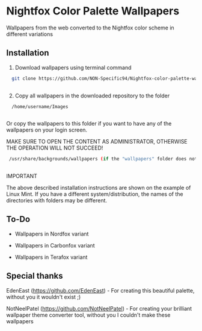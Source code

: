 # Nightfox Color Palette Wallpapers

Wallpapers from the web converted to the Nightfox color scheme in different variations

## Installation

1. Download wallpapers using terminal command

```bash
  git clone https://github.com/NON-Specific94/Nightfox-color-palette-wallpaers.git
  
```

2. Copy all wallpapers in the downloaded repository to the folder

```bash
  /home/username/Images
  
```
 Or copy the wallpapers to this folder if you want to have any of the wallpapers on your login screen.

 MAKE SURE TO OPEN THE CONTENT AS ADMINISTRATOR, OTHERWISE THE OPERATION WILL NOT SUCCEED!

 ```bash
  /usr/share/backgrounds/wallpapers (if the "wallpapers" folder does not exist, create it)
  
```
IMPORTANT

The above described installation instructions are shown on the example of Linux Mint. If you have a different system/distribution, the names of the directories with folders may be different.
## To-Do

- Wallpapers in Nordfox variant

- Wallpapers in Carbonfox variant

- Wallpapers in Terafox variant

## Special thanks

EdenEast
(https://github.com/EdenEast) - For creating this beautiful palette, without you it wouldn't exist ;)

NotNeelPatel
(https://github.com/NotNeelPatel) - For creating your brilliant wallpaper theme converter tool, without you I couldn't make these wallpapers
